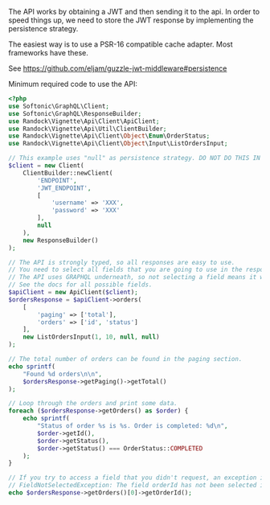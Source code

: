 The API works by obtaining a JWT and then sending it to the api. In order to speed things up, we need to store the JWT response by implementing the persistence strategy.

The easiest way is to use a PSR-16 compatible cache adapter. Most frameworks have these.

See https://github.com/eljam/guzzle-jwt-middleware#persistence

Minimum required code to use the API:

```php
<?php
use Softonic\GraphQL\Client;
use Softonic\GraphQL\ResponseBuilder;
use Randock\Vignette\Api\Client\ApiClient;
use Randock\Vignette\Api\Util\ClientBuilder;
use Randock\Vignette\Api\Client\Object\Enum\OrderStatus;
use Randock\Vignette\Api\Client\Object\Input\ListOrdersInput;

// This example uses "null" as persistence strategy. DO NOT DO THIS IN PROD.
$client = new Client(
    ClientBuilder::newClient(
        'ENDPOINT',
        'JWT_ENDPOINT',
        [
            'username' => 'XXX',
            'password' => 'XXX'
        ],
        null
    ),
    new ResponseBuilder()
);

// The API is strongly typed, so all responses are easy to use.
// You need to select all fields that you are going to use in the response.
// The API uses GRAPHQL underneath, so not selecting a field means it won't be available.
// See the docs for all possible fields.
$apiClient = new ApiClient($client);
$ordersResponse = $apiClient->orders(
    [
        'paging' => ['total'],
        'orders' => ['id', 'status']
    ],
    new ListOrdersInput(1, 10, null, null)
);

// The total number of orders can be found in the paging section.
echo sprintf(
    "Found %d orders\n\n",
    $ordersResponse->getPaging()->getTotal()
);

// Loop through the orders and print some data.
foreach ($ordersResponse->getOrders() as $order) {
    echo sprintf(
        "Status of order %s is %s. Order is completed: %d\n",
        $order->getId(),
        $order->getStatus(),
        $order->getStatus() === OrderStatus::COMPLETED
    );
}

// If you try to access a field that you didn't request, an exception is thrown.
// FieldNotSelectedException: The field orderId has not been selected in the query. Add it to the query if you need it.
echo $ordersResponse->getOrders()[0]->getOrderId();
```
